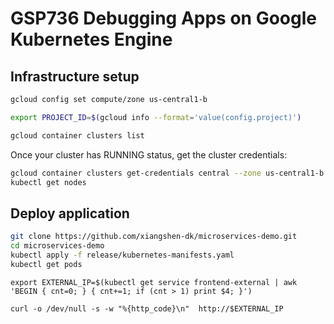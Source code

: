 # GSP736 Debugging Apps on Google Kubernetes Engine

## Infrastructure setup

```bash
gcloud config set compute/zone us-central1-b

export PROJECT_ID=$(gcloud info --format='value(config.project)')

gcloud container clusters list
```

Once your cluster has RUNNING status, get the cluster credentials:

```bash
gcloud container clusters get-credentials central --zone us-central1-b
kubectl get nodes
```

## Deploy application

```bash
git clone https://github.com/xiangshen-dk/microservices-demo.git
cd microservices-demo
kubectl apply -f release/kubernetes-manifests.yaml
kubectl get pods
```

```
export EXTERNAL_IP=$(kubectl get service frontend-external | awk 'BEGIN { cnt=0; } { cnt+=1; if (cnt > 1) print $4; }')

curl -o /dev/null -s -w "%{http_code}\n"  http://$EXTERNAL_IP
